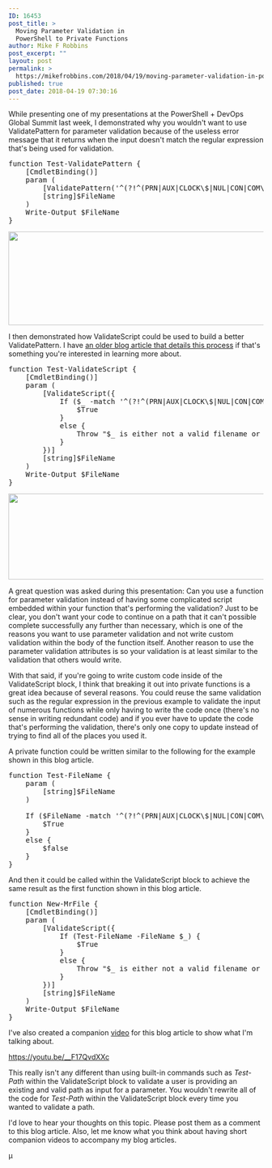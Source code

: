 ```yaml
---
ID: 16453
post_title: >
  Moving Parameter Validation in
  PowerShell to Private Functions
author: Mike F Robbins
post_excerpt: ""
layout: post
permalink: >
  https://mikefrobbins.com/2018/04/19/moving-parameter-validation-in-powershell-to-private-functions/
published: true
post_date: 2018-04-19 07:30:16
---
```

While presenting one of my presentations at the PowerShell + DevOps Global Summit last week, I demonstrated why you wouldn't want to use ValidatePattern for parameter validation because of the useless error message that it returns when the input doesn't match the regular expression that's being used for validation.
<pre class="lang:ps decode:true ">function Test-ValidatePattern {
    [CmdletBinding()]
    param (
        [ValidatePattern('^(?!^(PRN|AUX|CLOCK\$|NUL|CON|COM\d|LPT\d|\..*)(\..+)?$)[^\x00-\x1f\\?*:\"";|/]+$')]
        [string]$FileName
    )
    Write-Output $FileName
}</pre>
<a href="http://mikefrobbins.com/wp-content/uploads/2018/04/private-param-validation1a.png"><img class="alignnone size-full wp-image-16454" src="http://mikefrobbins.com/wp-content/uploads/2018/04/private-param-validation1a.png" alt="" width="859" height="185" /></a>

I then demonstrated how ValidateScript could be used to build a better ValidatePattern. I have <a href="http://mikefrobbins.com/2013/08/08/powershell-parameter-validation-building-a-better-validatepattern-with-validatescript/" target="_blank" rel="noopener">an older blog article that details this process</a> if that's something you're interested in learning more about.
<pre class="lang:ps decode:true ">function Test-ValidateScript {
    [CmdletBinding()]
    param (
        [ValidateScript({
            If ($_ -match '^(?!^(PRN|AUX|CLOCK\$|NUL|CON|COM\d|LPT\d|\..*)(\..+)?$)[^\x00-\x1f\\?*:\"";|/]+$') {
                $True
            }
            else {
                Throw "$_ is either not a valid filename or it is not recommended."
            }
        })]
        [string]$FileName
    )
    Write-Output $FileName
}</pre>
<a href="http://mikefrobbins.com/wp-content/uploads/2018/04/private-param-validation2a.png"><img class="alignnone size-full wp-image-16455" src="http://mikefrobbins.com/wp-content/uploads/2018/04/private-param-validation2a.png" alt="" width="859" height="170" /></a>

A great question was asked during this presentation: Can you use a function for parameter validation instead of having some complicated script embedded within your function that's performing the validation? Just to be clear, you don't want your code to continue on a path that it can't possible complete successfully any further than necessary, which is one of the reasons you want to use parameter validation and not write custom validation within the body of the function itself. Another reason to use the parameter validation attributes is so your validation is at least similar to the validation that others would write.

With that said, if you're going to write custom code inside of the ValidateScript block, I think that breaking it out into private functions is a great idea because of several reasons. You could reuse the same validation such as the regular expression in the previous example to validate the input of numerous functions while only having to write the code once (there's no sense in writing redundant code) and if you ever have to update the code that's performing the validation, there's only one copy to update instead of trying to find all of the places you used it.

A private function could be written similar to the following for the example shown in this blog article.
<pre class="lang:ps decode:true ">function Test-FileName {
    param (
        [string]$FileName
    )
    
    If ($FileName -match '^(?!^(PRN|AUX|CLOCK\$|NUL|CON|COM\d|LPT\d|\..*)(\..+)?$)[^\x00-\x1f\\?*:\"";|/]+$') {
        $True
    }
    else {
        $false
    }
}</pre>
And then it could be called within the ValidateScript block to achieve the same result as the first function shown in this blog article.
<pre class="lang:ps decode:true ">function New-MrFile {
    [CmdletBinding()]
    param (
        [ValidateScript({
            If (Test-FileName -FileName $_) {
                $True
            }
            else {
                Throw "$_ is either not a valid filename or it is not recommended."
            }
        })]
        [string]$FileName
    )
    Write-Output $FileName
}</pre>
I've also created a companion <a href="https://youtu.be/__F17QvdXXc" target="_blank" rel="noopener">video</a> for this blog article to show what I'm talking about.

https://youtu.be/__F17QvdXXc

This really isn't any different than using built-in commands such as <em>Test-Path</em> within the ValidateScript block to validate a user is providing an existing and valid path as input for a parameter. You wouldn't rewrite all of the code for <em>Test-Path</em> within the ValidateScript block every time you wanted to validate a path.

I'd love to hear your thoughts on this topic. Please post them as a comment to this blog article. Also, let me know what you think about having short companion videos to accompany my blog articles.

µ